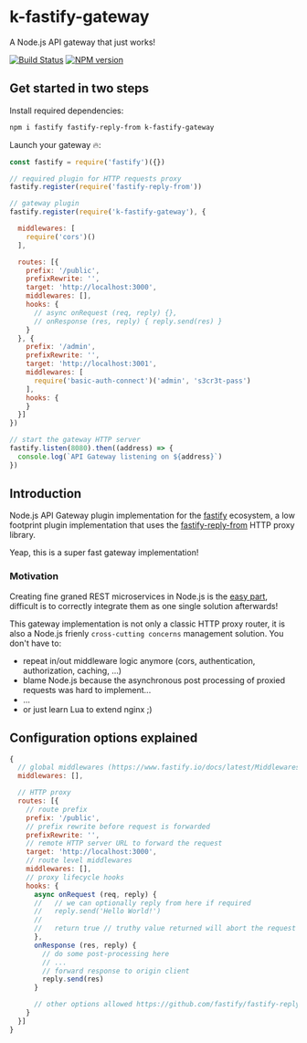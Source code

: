 # k-fastify-gateway
A Node.js API gateway that just works!

[![Build Status](https://travis-ci.org/jkyberneees/fastify-gateway.svg?branch=master)](https://travis-ci.org/jkyberneees/fastify-gateway)
[![NPM version](https://img.shields.io/npm/v/k-fastify-gateway.svg?style=flat)](https://www.npmjs.com/package/k-fastify-gateway)

## Get started in two steps

Install required dependencies:
```bash
npm i fastify fastify-reply-from k-fastify-gateway
```

Launch your gateway 🔥:
```js
const fastify = require('fastify')({})

// required plugin for HTTP requests proxy
fastify.register(require('fastify-reply-from'))

// gateway plugin
fastify.register(require('k-fastify-gateway'), {

  middlewares: [
    require('cors')()
  ],

  routes: [{
    prefix: '/public',
    prefixRewrite: '',
    target: 'http://localhost:3000',
    middlewares: [],
    hooks: {
      // async onRequest (req, reply) {},
      // onResponse (res, reply) { reply.send(res) }
    }
  }, {
    prefix: '/admin',
    prefixRewrite: '',
    target: 'http://localhost:3001',
    middlewares: [
      require('basic-auth-connect')('admin', 's3cr3t-pass')
    ],
    hooks: {
    }
  }]
})

// start the gateway HTTP server
fastify.listen(8080).then((address) => {
  console.log(`API Gateway listening on ${address}`)
})
```

## Introduction

Node.js API Gateway plugin implementation for the [fastify](https://fastify.io) ecosystem, a low footprint plugin implementation that uses the [fastify-reply-from](https://github.com/fastify/fastify-reply-from) HTTP proxy library.  

Yeap, this is a super fast gateway implementation!

### Motivation

Creating fine graned REST microservices in Node.js is the [easy part](https://thenewstack.io/introducing-fastify-speedy-node-js-web-framework/), difficult is to correctly integrate them as one single solution afterwards!  

This gateway implementation is not only a classic HTTP proxy router, it is also a Node.js frienly `cross-cutting concerns` management solution. You don't have to: 
 - repeat in/out middleware logic anymore (cors, authentication, authorization, caching, ...)
 - blame Node.js because the asynchronous post processing of proxied requests was hard to implement...
 - ...
 - or just learn Lua to extend nginx ;)

## Configuration options explained

```js 
{
  // global middlewares (https://www.fastify.io/docs/latest/Middlewares/)
  middlewares: [],

  // HTTP proxy
  routes: [{
    // route prefix
    prefix: '/public',
    // prefix rewrite before request is forwarded
    prefixRewrite: '',
    // remote HTTP server URL to forward the request
    target: 'http://localhost:3000',
    // route level middlewares
    middlewares: [],
    // proxy lifecycle hooks
    hooks: {
      async onRequest (req, reply) {
      //   // we can optionally reply from here if required
      //   reply.send('Hello World!')
      //
      //   return true // truthy value returned will abort the request forwarding
      },
      onResponse (res, reply) {
        // do some post-processing here
        // ...
        // forward response to origin client
        reply.send(res) 
      }

      // other options allowed https://github.com/fastify/fastify-reply-from#replyfromsource-opts
    }
  }]
}
```

